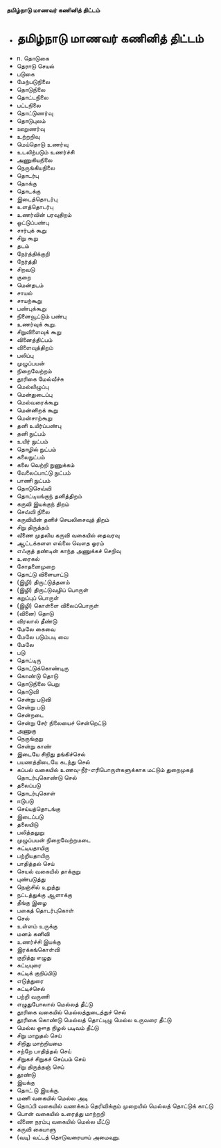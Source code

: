 **தமிழ்நாடு மாணவர் கணினித் திட்டம்**
- # தமிழ்நாடு மாணவர் கணினித் திட்டம்
- n. தொடுகை
- தெராடு செயல்
- படுகை
- மேற்படுநிலை
- தொடுநிலை
- தொட்டநிலை
- பட்டநிலை
- தொட்டுணர்வு
- தொடுபுலம்
- ஊறுணர்வு
- உற்றறிவு
- மெய்தொடு உணர்வு
- உடலிற்படும் உணர்ச்சி
- அணுகியநிலை
- நெருங்கியநிலை
- தொடர்பு
- தொக்கு
- தொடக்கு
- இடைத்தொடர்பு
- உளத்தொடர்பு
- உணர்வின் பரவுதிறம்
- ஒட்டுப்பண்பு
- சார்புக் கூறு
- சிறு கூறு
- தடம்
- நேர்த்திக்குறி
- நேர்த்தி
- சிறவடு
- குறை
- மென்தடம்
- சாயல்
- சாயற்கூறு
- பண்புக்கூறு
- நினைவூட்டும் பண்பு
- உணர்வுக் கூறு.
- சிறுவிளைவுக் கூறு
- வினைத்திட்பம்
- விளைவுத்திறம்
- பலிப்பு
- முழுப்பயன்
- நிறைவேற்றம்
- தூரிகை மேல்வீச்சு
- மெல்லிழுப்பு
- மென்துடைப்பு
- மெல்வரைக்கூறு
- மென்னிறக் கூறு
- மென்சாற்கூறு
- தனி உயிர்ப்பண்பு
- தனி நுட்பம்
- உயிர் நுட்பம்
- தொழில் நுட்பம்
- கலைநுட்பம்
- கலை வெற்றி நுணுக்கம்
- வேலைப்பாட்டு நுட்பம்
- பாணி நுட்பம்
- தொடுசெவ்வி
- தொட்டியங்குந் தனித்திறம்
- கருவி இயக்குந் திறம்
- செவ்வி நிலை
- கருவியின் தனிச் செயலிசைவுத் திறம்
- சிறு திருத்தம்
- வீணை முதலிய கருவி வகையில் தைவரவு
- ஆட்டக்களள எல்லை வௌத ஓரம்
- எஃகுத் தண்டின் காந்த அணுக்கச் செறிவு
- உரைகல்
- சோதனைமுறை
- தொட்டு விளையாட்டு
- (இழி) திருட்டுத்தனம்
- (இழி) திருட்டுவழிப் பொருள்
- கறுப்புப் பொருள்
- (இழி) கொள்ளை விலைப்பொருள்
- (வினை) தொடு
- விரலால் தீண்டு
- மேலே கைவை
- மேலே படும்படி வை
- மேலே
- படு
- தொட்டிரு
- தொட்டுக்கொண்டிரு
- கொண்டு தொடு
- தொடுநிலை பெறு
- தொடுவி
- சென்று படுவி
- சென்று படு
- சென்றடை
- சென்று சேர் நிலையைச் சென்றெட்டு
- அணுகு
- நெருங்குறு
- சென்று காண்
- இடையே சிறிது தங்கிச்செல்
- பயணத்திடையே கடந்து செல்
- கப்பல் வகையில் உணவு-நீர்-எரிபொருள்களுக்காக மட்டும் துறைமுகத் தொடர்புகொண்டு செல்
- தலைப்படு
- தொடர்புகொள்
- ஈடுபடு
- செய்யத்தொடங்கு
- இடைப்படு
- தலையிடு
- பலித்தலுறு
- முழுப்பயன் நிறைவேற்றமடை
- சுட்டியதாயிரு
- பற்றியதாயிரு
- பாதித்தல் செய்
- செயல் வகையில் தாக்குறு
- புண்படுத்து
- நெஞ்சில் உறுத்து
- நட்டத்துக்கு ஆளாக்கு
- தீங்கு இழை
- பகைத் தொடர்புகொள்
- செல்
- உள்ளம் உருக்கு
- மனம் கனிவி
- உணர்ச்சி இயக்கு
- இரக்கங்கொள்வி
- குறித்து எழுது
- சுட்டியுரை
- சுட்டிக் குறிப்பிடு
- எடுத்துரை
- சுட்டிச்செல்
- பற்றி வருணி
- எழுதுபோலால் மெல்லத் தீட்டு
- தூரிகை வகையில் மெல்லத்துடைத்துச் செல்
- தூரிகை கொண்டு மெல்லத் தொட்டிழு மெல்ல உருவரை தீட்டு
- மெல்ல ஔத நிழல் படிவம் தீட்டு
- சிறு மாறுதல் செய்
- சிறிது மாற்றியமை
- சற்றே பாதித்தல் செய்
- சிறுகச் சிறுகச் செப்பம் செய்
- சிறு திருத்தஞ் செய்
- தூண்டு
- இயக்கு
- தொட்.டு இயக்கு.
- மணி வகையில் மெல்ல அடி
- தொப்பி வகையில் வணக்கம் தெரிவிக்கும் முறையில் மெல்லத் தொட்டுக் காட்டு
- பொன் வகையில் உரைத்து மாற்றறி
- வீணை நரம்பு வகையில் மெல்ல மீட்டு
- கருவி கையாளு
- (வடி) வட்டத் தொடுவரையாய் அமைவுறு.

